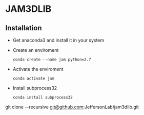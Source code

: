 # JAM3DLIB


## Installation 

- Get anaconda3 and install it in your system

- Create an enviroment 

  ```conda create --name jam python=2.7```

- Activate the enviroment 

  ```conda activate jam```

- Install subprocess32

  ```conda install subprocess32```





git clone --recursive git@github.com:JeffersonLab/jam3dlib.git 



